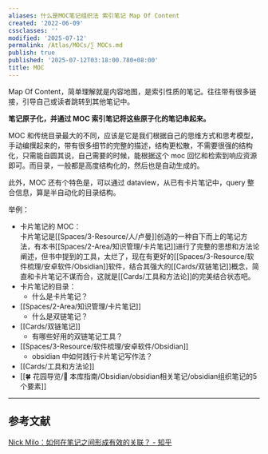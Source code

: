 ```yaml
---
aliases: 什么是MOC笔记组织法 索引笔记 Map Of Content
created: '2022-06-09'
cssclasses: ''
modified: '2025-07-12'
permalink: /Atlas/MOCs/∑ MOCs.md
publish: true
published: '2025-07-12T03:18:00.780+08:00'
title: MOC
---
```

Map Of Content，简单理解就是内容地图，是索引性质的笔记。往往带有很多链接，引导自己或读者跳转到其他笔记中。

**笔记原子化，并通过 MOC 索引笔记将这些原子化的笔记串起来。**

MOC 和传统目录最大的不同，应该是它是我们根据自己的思维方式和思考模型，手动编撰起来的，带有很多细节的完整的描述，结构更松散，不需要很强的结构化，只需能自圆其说，自己需要的时候，能根据这个 moc 回忆和检索到响应资源即可。而目录，一般都是高度结构化的，然后也是自动生成的。

此外，MOC 还有个特色是，可以通过 dataview，从已有卡片笔记中，query 整合信息，算是半自动化的目录结构。

举例：

- 卡片笔记的 MOC：  
	卡片笔记是[[Spaces/3-Resource/人/卢曼]]创造的一种自下而上的笔记方法，有本书[[Spaces/2-Area/知识管理/卡片笔记]]进行了完整的思想和方法论阐述，但书中提到的工具，太烂了，现在有更好的[[Spaces/3-Resource/软件梳理/安卓软件/Obsidian]]软件，结合其强大的[[Cards/双链笔记]]概念，简直和卡片笔记不谋而合，这就是[[Cards/工具和方法论]]的完美结合状态吧。
- 卡片笔记的目录：  
	- 什么是卡片笔记？  
- [[Spaces/2-Area/知识管理/卡片笔记]]  
	- 什么是双链笔记？  
- [[Cards/双链笔记]]  
	- 有哪些好用的双链笔记工具？  
- [[Spaces/3-Resource/软件梳理/安卓软件/Obsidian]]  
	- obsidian 中如何践行卡片笔记写作法？  
- [[Cards/工具和方法论]]  
- [[🍀 花园导览/🧰 本库指南/Obsidian/obsidian相关笔记/obsidian组织笔记的5个要素]]

---

## 参考文献

[Nick Milo：如何在笔记之间形成有效的关联？ - 知乎](https://zhuanlan.zhihu.com/p/373862260?utm_id=0)
